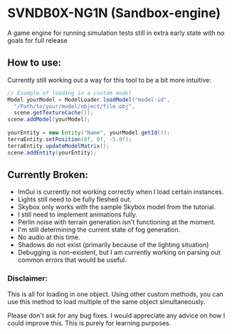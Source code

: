 # SVNDB0X-NG1N (Sandbox-engine)
A game engine for running simulation tests
still in extra early state with no goals for full release

## How to use:
Currently still working out a way for this tool to be a bit more intuitive:
```java
// Example of loading in a custom model
Model yourModel = ModelLoader.loadModel("model-id",
  "/Path/to/your/model/object/file.obj",
  scene.getTextureCache());
scene.addModel(yourModel);
        
yourEntity = new Entity("Name", yourModel.getId());
terraEntity.setPosition(0f, 0f, -5.0f);
terraEntity.updateModelMatrix();
scene.addEntity(yourEntity);

```
## Currently Broken:
- ImGui is currently not working correctly when I load certain instances.
- Lights still need to be fully fleshed out.
- Skybox only works with the sample Skybox model from the tutorial.
- I still need to implement animations fully.
- Perlin noise with terrain generation isn't functioning at the moment.
- I'm still determining the current state of fog generation.
- No audio at this time.
- Shadows do not exist (primarily because of the lighting situation)
- Debugging is non-existent, but I am currently working on parsing out common errors that would be useful.

### Disclaimer:
This is all for loading in one object.
Using other custom methods, you can use this method to load multiple of the same object simultaneously.

Please don't ask for any bug fixes.
I would appreciate any advice on how I could improve this.
This is purely for learning purposes.
